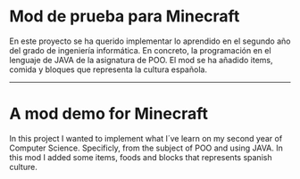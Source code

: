 # Mod de prueba para Minecraft
En este proyecto se ha querido implementar lo aprendido en el segundo año del grado de ingeniería informática.
En concreto, la programación en el lenguaje de JAVA de la asignatura de POO.
El mod se ha añadido items, comida y bloques que representa la cultura española.

--------------------------------------------------------------------------------
# A mod demo for Minecraft
In this project I wanted to implement what I´ve learn on my second year of Computer Science.
Specificly, from the subject of POO and using JAVA.
In this mod I added some items, foods and blocks that represents spanish culture.
